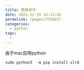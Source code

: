 ```yaml
---
title: 常用命令
date: 2021-12-15 14:11:42
permalink: /pages/f35ebf/
categories:
  - python
tags:
  - 
---
```


由于mac自带python
```python
sudo python3  -m pip install xlrd  
```
